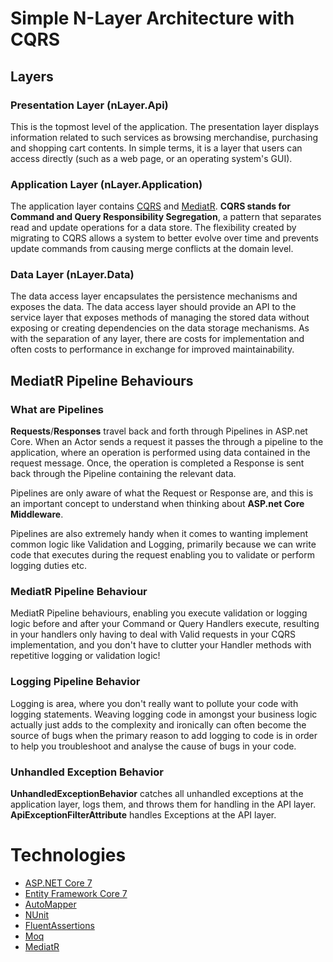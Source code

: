 # Simple N-Layer Architecture with CQRS

## Layers

### Presentation Layer (nLayer.Api)

This is the topmost level of the application. The presentation layer displays information related to such services as browsing merchandise, purchasing and shopping cart contents. In simple terms, it is a layer that users can access directly (such as a web page, or an operating system's GUI).

### Application Layer (nLayer.Application)

The application layer contains [CQRS](https://github.com/pirocorp/CSharp-Masterclass/tree/main/09.%20CQRS) and [MediatR](https://github.com/jbogard/MediatR). **CQRS stands for Command and Query Responsibility Segregation**, a pattern that separates read and update operations for a data store. The flexibility created by migrating to CQRS allows a system to better evolve over time and prevents update commands from causing merge conflicts at the domain level.

### Data Layer (nLayer.Data)

The data access layer encapsulates the persistence mechanisms and exposes the data. The data access layer should provide an API to the service layer that exposes methods of managing the stored data without exposing or creating dependencies on the data storage mechanisms. As with the separation of any layer, there are costs for implementation and often costs to performance in exchange for improved maintainability.

## MediatR Pipeline Behaviours

### What are Pipelines

**Requests**/**Responses** travel back and forth through Pipelines in ASP.net Core. When an Actor sends a request it passes the through a pipeline to the application, where an operation is performed using data contained in the request message. Once, the operation is completed a Response is sent back through the Pipeline containing the relevant data.

Pipelines are only aware of what the Request or Response are, and this is an important concept to understand when thinking about **ASP.net Core Middleware**.

Pipelines are also extremely handy when it comes to wanting implement common logic like Validation and Logging, primarily because we can write code that executes during the request enabling you to validate or perform logging duties etc.

### MediatR Pipeline Behaviour

MediatR Pipeline behaviours, enabling you execute validation or logging logic before and after your Command or Query Handlers execute, resulting in your handlers only having to deal with Valid requests in your CQRS implementation, and you don't have to clutter your Handler methods with repetitive logging or validation logic!

### Logging Pipeline Behavior

Logging is area, where you don't really want to pollute your code with logging statements. Weaving logging code in amongst your business logic actually just adds to the complexity and ironically can often become the source of bugs when the primary reason to add logging to code is in order to help you troubleshoot and analyse the cause of bugs in your code.

### Unhandled Exception Behavior

**UnhandledExceptionBehavior** catches all unhandled exceptions at the application layer, logs them, and throws them for handling in the API layer. **ApiExceptionFilterAttribute** handles Exceptions at the API layer.


# Technologies

- [ASP.NET Core 7](https://learn.microsoft.com/en-us/aspnet/core/introduction-to-aspnet-core?view=aspnetcore-7.0)
- [Entity Framework Core 7](https://learn.microsoft.com/en-us/ef/core/)
- [AutoMapper](https://automapper.org/)
- [NUnit](https://nunit.org/)
- [FluentAssertions](https://fluentassertions.com/)
- [Moq](https://github.com/moq)
- [MediatR](https://github.com/jbogard/MediatR)

